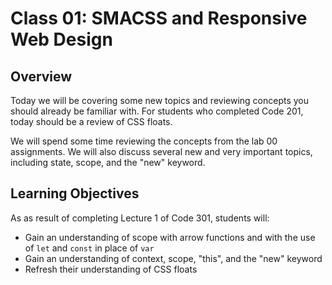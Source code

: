 # Class 01: SMACSS and Responsive Web Design

## Overview

Today we will be covering some new topics and reviewing concepts you should already be familiar with. For students who completed Code 201, today should be a review of CSS floats.

We will spend some time reviewing the concepts from the lab 00 assignments. We will also discuss several new and very important topics, including state, scope, and the "new" keyword.

## Learning Objectives

As as result of completing Lecture 1 of Code 301, students will: 
- Gain an understanding of scope with arrow functions and with the use of `let` and `const` in place of `var`
- Gain an understanding of context, scope, "this", and the "new" keyword
- Refresh their understanding of CSS floats
